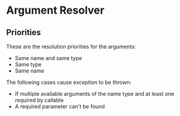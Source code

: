 # Argument Resolver

## Priorities

These are the resolution priorities for the arguments:

- Same name and same type
- Same type
- Same name
 
The following cases cause exception to be thrown:
- If multiple available arguments of the name type and at least one required by callable
- A required parameter can't be found

